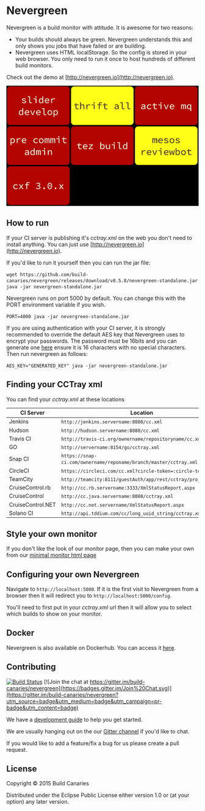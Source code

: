 # Nevergreen

Nevergreen is a build monitor with attitude. It is awesome for two reasons:

* Your builds should always be green. Nevergreen understands this and only shows you jobs that have failed or are building.
* Nevergreen uses HTML localStorage. So the config is stored in your web browser. You only need to run it once to host hundreds of different build monitors.

Check out the demo at [http://nevergreen.io](http://nevergreen.io).

![Example of Nevergreen on Apache builds](doc/screenshot.png)

## How to run

If your CI server is publishing it's *cctray.xml* on the web you don't need to install anything. You can just use [http://nevergreen.io](http://nevergreen.io).

If you'd like to run it yourself then you can run the jar file:

```
wget https://github.com/build-canaries/nevergreen/releases/download/v0.5.0/nevergreen-standalone.jar
java -jar nevergreen-standalone.jar
```
Nevergreen runs on port 5000 by default. You can change this with the PORT environment variable if you wish.

```
PORT=4000 java -jar nevergreen-standalone.jar
```
If you are using authentication with your CI server, it is strongly recommended to override the default AES key that Nevergreen uses to encrypt your passwords. The password must be 16bits and you can generate one [here](http://www.cryptool-online.org/index.php?option=com_cto&view=tool&Itemid=136&lang=en) ensure it is 16 characters with no special characters. Then run nevergreen as follows:

```
AES_KEY="GENERATED_KEY" java -jar nevergreen-standalone.jar
```

## Finding your CCTray xml

You can find your *cctray.xml* at these locations

 CI Server           | Location
 ------------------- | -----------------------------------------------------
 Jenkins             |  `http://jenkins.servername:8080/cc.xml`
 Hudson              |  `http://hudson.servername:8080/cc.xml`
 Travis CI           |  `http://travis-ci.org/ownername/repositoryname/cc.xml`
 GO                  |  `http://servername:8154/go/cctray.xml`
 Snap CI             |  `https://snap-ci.com/ownername/reponame/branch/master/cctray.xml`
 CircleCI            |  `https://circleci.com/cc.xml?circle-token=:circle-token`
 TeamCity            |  `http://teamcity:8111/guestAuth/app/rest/cctray/projects.xml`
 CruiseControl.rb    |  `http://cc.rb.servername:3333/XmlStatusReport.aspx`
 CruiseControl       |  `http://cc.java.servername:8080/cctray.xml`
 CruiseControl.NET   |  `http://cc.net.servername/XmlStatusReport.aspx`
 Solano CI           |  `http://api.tddium.com/cc/long_uuid_string/cctray.xml`

## Style your own monitor

If you don't like the look of our monitor page, then you can make your own from our [minimal monitor html page](doc/make-your-own.md)

## Configuring your own Nevergreen

Navigate to `http://localhost:5000`. If it is the first visit to Nevergreen from a browser then it will redirect you to `http://localhost:5000/config`.

You'll need to first put in your *cctray.xml* url then it will allow you to select which builds to show on your monitor.

## Docker

Nevergreen is also available on Dockerhub. You can access it [here](https://registry.hub.docker.com/u/buildcanariesteam/nevergreen/).

## Contributing

[![Build Status](https://snap-ci.com/build-canaries/nevergreen/branch/master/build_image)](https://snap-ci.com/build-canaries/nevergreen/branch/master)
[![Join the chat at https://gitter.im/build-canaries/nevergreen](https://badges.gitter.im/Join%20Chat.svg)](https://gitter.im/build-canaries/nevergreen?utm_source=badge&utm_medium=badge&utm_campaign=pr-badge&utm_content=badge)

We have a [development guide](doc/contributing.md) to help you get started.

We are usually hanging out on the our [Gitter channel](https://gitter.im/build-canaries/nevergreen) if you'd like to chat.

If you would like to add a feature/fix a bug for us please create a pull request.

## License

Copyright © 2015 Build Canaries

Distributed under the Eclipse Public License either version 1.0 or (at your option) any later version.
